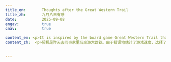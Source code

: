 ```yaml
---
title_en:       Thoughts after the Great Western Trail
title_zh:       九月八日有感
date:           2025-09-08
engav:          true
cnav:           true

content_en: <p>It is inspired by the board game Great Western Trail that I played with my dear colleagues yesterday. I misjudged the pace of the game and invested too much in the late game rather than focusing on the immediate game points. By the time my investment started to pay back, the game was already ending. <p>I think it might be similar to life. Human life is only a few decades. Yet we have to spend so much time growing into a real 'human being' before we can achieve something. <p> First, one has to learn all the fundamentals just to survive. For example, to learn to read, to move, to speak, and to think, so that one can move to the next steps. Based on these, one shall learn to absorb information about the world and to make sense of it. These gradually help to build up a worldview, which still needs to be persistently adjusted. In the meantime, one also needs to explore inward, to understand what kind of person he is, and thus to find what he is truly motivated to do among all the various possibilities that life presents. Only then can one have the ability to identify the goal to achieve.<p> It took me more than twenty years to reach this point. However, identifying a goal is only the beginning of a true 'human being'. A human being should strive to understand how to reach the goal; they should develop the necessary skills and keep working toward it.<p> However, this is only the ideal case. In real life, one would face uncountable difficulties and setbacks, which one needs to be helped by others and spend a huge amount of time and energy to overcome. Even those who are fortunate enough to avoid such obstacles temporarily must still be prepared for them. Thus, there is even less time to focus on the goal. <p> That's why I realized that it is not easy for one to achieve one's own goal in only a few decades. Nevertheless, let me finish with a line from a poem':' <p>多少事，从来急。<p>天下转，光阴迫。<p>一万年太久，只争朝夕。
content_zh:  <p>契机是昨天去同事家里玩桌游大西铁。由于错误地估计了游戏速度，选择了错误的游戏策略：对后期的投资操作较多，抢分行为较少，然而刚进入后期游戏就结束了。<p>想来或许人也是这样，从出生到死亡不过几十年。想要真的做成什么事，需要太多准备。<p>首先要学会基本生活技能，保证自己的生存能力，学会走路，阅读，思考为后续的成人打基础。在此之上，人要学会接收外界信息，要学会理解外界信息，渐渐地形成一个仍需要被不断完善的世界观和方法论，并且让自己可以接触到有哪些事是可以去做的。与此同时还要向内探索，了解自己是什么样的人，确定在自己已经接触到的世界里，什么样的事是自己真正想要做的，这样人才能有一个真正属于自己的目标。<p>仅仅是达到这种程度就已经花了我二十多年。然而在此之后才是真正的人的生活的开始。一个人应当去了解自己要做的事，去提升自己的技术，去不断尝试。<p>上述的一切也都只是理想状态下的假设。现实生活中，一个人在生命中可能会遇到各种各样大大小小的问题，人会需要得到他人的帮助，需要自己付出大量的时间精力或者劳动才可以解决这些问题。即使暂时还没有遇到，也需要做好随时应对这些问题的准备。这样一来，可以用在自己身上的时间就更少了。<p>这样想来在一个人活着的六七十年里，可以做好自己真正想做的事并不是一件很容易的事。不仅需要个人努力，也需要很好的运气。路漫漫其修远兮，吾将上下而求索。

  
---
```

